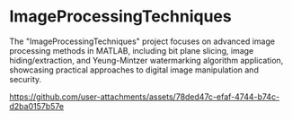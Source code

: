 # ImageProcessingTechniques
 The "ImageProcessingTechniques" project focuses on advanced image processing methods in MATLAB, including bit plane slicing, image hiding/extraction, and Yeung-Mintzer watermarking algorithm application, showcasing practical approaches to digital image manipulation and security.


https://github.com/user-attachments/assets/78ded47c-efaf-4744-b74c-d2ba0157b57e

